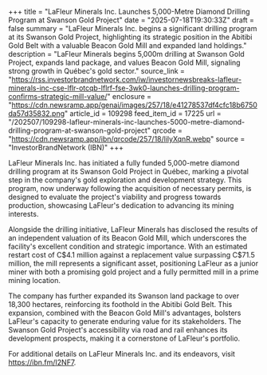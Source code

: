 +++
title = "LaFleur Minerals Inc. Launches 5,000-Metre Diamond Drilling Program at Swanson Gold Project"
date = "2025-07-18T19:30:33Z"
draft = false
summary = "LaFleur Minerals Inc. begins a significant drilling program at its Swanson Gold Project, highlighting its strategic position in the Abitibi Gold Belt with a valuable Beacon Gold Mill and expanded land holdings."
description = "LaFleur Minerals begins 5,000m drilling at Swanson Gold Project, expands land package, and values Beacon Gold Mill, signaling strong growth in Québec's gold sector."
source_link = "https://rss.investorbrandnetwork.com/iw/investornewsbreaks-lafleur-minerals-inc-cse-lflr-otcqb-lflrf-fse-3wk0-launches-drilling-program-confirms-strategic-mill-value/"
enclosure = "https://cdn.newsramp.app/genai/images/257/18/e41278537df4cfc18b6750da57d35832.png"
article_id = 109298
feed_item_id = 17225
url = "/202507/109298-lafleur-minerals-inc-launches-5000-metre-diamond-drilling-program-at-swanson-gold-project"
qrcode = "https://cdn.newsramp.app/ibn/qrcode/257/18/lilyXqnR.webp"
source = "InvestorBrandNetwork (IBN)"
+++

<p>LaFleur Minerals Inc. has initiated a fully funded 5,000-metre diamond drilling program at its Swanson Gold Project in Québec, marking a pivotal step in the company's gold exploration and development strategy. This program, now underway following the acquisition of necessary permits, is designed to evaluate the project's viability and progress towards production, showcasing LaFleur's dedication to advancing its mining interests.</p><p>Alongside the drilling initiative, LaFleur Minerals has disclosed the results of an independent valuation of its Beacon Gold Mill, which underscores the facility's excellent condition and strategic importance. With an estimated restart cost of C$4.1 million against a replacement value surpassing C$71.5 million, the mill represents a significant asset, positioning LaFleur as a junior miner with both a promising gold project and a fully permitted mill in a prime mining location.</p><p>The company has further expanded its Swanson land package to over 18,300 hectares, reinforcing its foothold in the Abitibi Gold Belt. This expansion, combined with the Beacon Gold Mill's advantages, bolsters LaFleur's capacity to generate enduring value for its stakeholders. The Swanson Gold Project's accessibility via road and rail enhances its development prospects, making it a cornerstone of LaFleur's portfolio.</p><p>For additional details on LaFleur Minerals Inc. and its endeavors, visit <a href='https://ibn.fm/I2NF7' rel='nofollow' target='_blank'>https://ibn.fm/I2NF7</a>.</p>